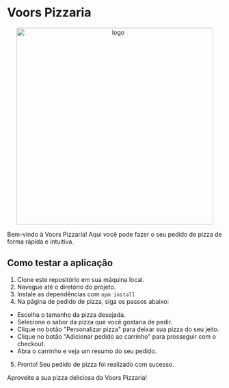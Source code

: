 # Voors Pizzaria

<p align="center">
  <img src="https://github.com/user-attachments/assets/d6f170ca-e68c-46d7-bacc-b14a4f0a08be" alt="logo" width="460" />
<p/>
  

Bem-vindo à Voors Pizzaria! Aqui você pode fazer o seu pedido de pizza de forma rápida e intuitiva.

## Como testar a aplicação

1. Clone este repositório em sua máquina local.
2. Navegue até o diretório do projeto.
3. Instale as dependências com `npm install`
4. Na página de pedido de pizza, siga os passos abaixo:
  - Escolha o tamanho da pizza desejada.
  - Selecione o sabor da pizza que você gostaria de pedir.
  - Clique no botão "Personalizar pizza" para deixar sua pizza do seu jeito.
  - Clique no botão "Adicionar pedido ao carrinho" para prosseguir com o checkout.
  - Abra o carrinho e veja um resumo do seu pedido.
5. Pronto! Seu pedido de pizza foi realizado com sucesso.

Aproveite a sua pizza deliciosa da Voors Pizzaria!
